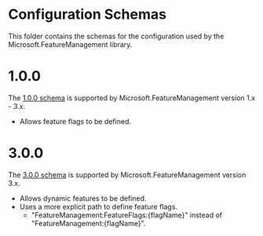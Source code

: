 # Configuration Schemas

This folder contains the schemas for the configuration used by the Microsoft.FeatureManagement library.

# 1.0.0

The [1.0.0 schema](./FeatureManagement.v1.0.0.json) is supported by Microsoft.FeatureManagement version 1.x - 3.x.

* Allows feature flags to be defined.

# 3.0.0

The [3.0.0 schema](./FeatureManagement.v3.0.0.json) is supported by Microsoft.FeatureManagement version 3.x.

* Allows dynamic features to be defined.
* Uses a more explicit path to define feature flags.
  * "FeatureManagement:FeatureFlags:{flagName}" instead of "FeatureManagement:{flagName}".
